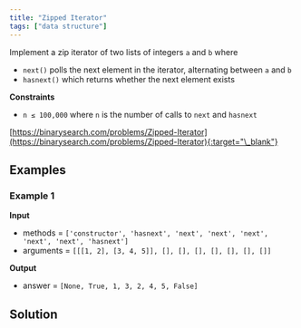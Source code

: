 ```yaml
---
title: "Zipped Iterator"
tags: ["data structure"]
---
```


Implement a zip iterator of two lists of integers `a` and `b` where

- `next()` polls the next element in the iterator, alternating between `a` and `b`
- `hasnext()` which returns whether the next element exists

**Constraints**

- `n ≤ 100,000` where `n` is the number of calls to `next` and `hasnext`

[https://binarysearch.com/problems/Zipped-Iterator](https://binarysearch.com/problems/Zipped-Iterator){:target="\_blank"}

## Examples

### Example 1

**Input**

- methods = `['constructor', 'hasnext', 'next', 'next', 'next', 'next', 'next', 'hasnext']`
- arguments = `[[[1, 2], [3, 4, 5]], [], [], [], [], [], [], []]`

**Output**

- answer = `[None, True, 1, 3, 2, 4, 5, False]`

## Solution

<script src="https://gist.github.com/yaeba/16da7be5123724fcf6eccc25581cef5a.js?file=Zipped-Iterator.cpp"></script>
